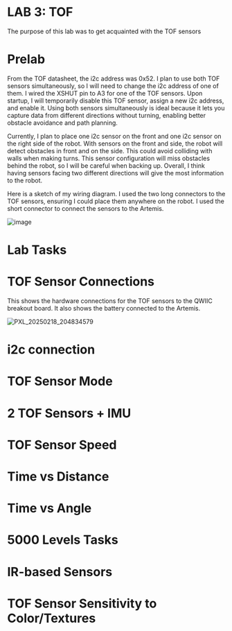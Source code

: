 # LAB 3: TOF

The purpose of this lab was to get acquainted with the TOF sensors

# Prelab

From the TOF datasheet, the i2c address was 0x52. I plan to use both TOF sensors simultaneously, so I will need to change the i2c address of one of them. I wired the XSHUT pin to A3 for one of the TOF sensors. Upon startup, I will temporarily disable this TOF sensor, assign a new i2c address, and enable it. Using both sensors simultaneously is ideal because it lets you capture data from different directions without turning, enabling better obstacle avoidance and path planning. 

Currently, I plan to place one i2c sensor on the front and one i2c sensor on the right side of the robot. With sensors on the front and side, the robot will detect obstacles in front and on the side. This could avoid colliding with walls when making turns. This sensor configuration will miss obstacles behind the robot, so I will be careful when backing up. Overall, I think having sensors facing two different directions will give the most information to the robot. 

Here is a sketch of my wiring diagram. I used the two long connectors to the TOF sensors, ensuring I could place them anywhere on the robot. I used the short connector to connect the sensors to the Artemis. 

![image](https://github.com/user-attachments/assets/24f8e27f-46cc-4d0c-abe6-355124e38a58)

# Lab Tasks 

# TOF Sensor Connections

This shows the hardware connections for the TOF sensors to the QWIIC breakout board. It also shows the battery connected to the Artemis.

![PXL_20250218_204834579](https://github.com/user-attachments/assets/e4b174f3-69d6-40ad-9f4e-cc34e2169ea8)

# i2c connection

# TOF Sensor Mode

# 2 TOF Sensors + IMU

# TOF Sensor Speed

# Time vs Distance

# Time vs Angle

# 5000 Levels Tasks

# IR-based Sensors

# TOF Sensor Sensitivity to Color/Textures




